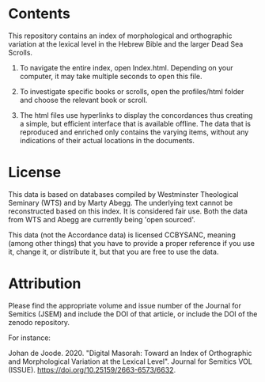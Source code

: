# Contents

This repository contains an index of morphological and orthographic variation at the lexical level in the Hebrew Bible and the larger Dead Sea Scrolls. 

1. To navigate the entire index, open Index.html. Depending on your computer, it may take multiple seconds to open this file. 

2. To investigate specific books or scrolls, open the profiles/html folder and choose the relevant book or scroll.

3. The html files use hyperlinks to display the concordances thus creating a simple, but efficient interface that is available offline. The data that is reproduced and enriched only contains the varying items, without any indications of their actual locations in the documents. 


# License 

This data is based on databases compiled by Westminster Theological Seminary (WTS) and by Marty Abegg. The underlying text cannot be reconstructed based on this index. It is considered fair use. Both the data from WTS and Abegg are currently being 'open sourced'.

This data (not the Accordance data) is licensed CCBYSANC, meaning (among other things) that you have to provide a proper reference if you use it, change it, or distribute it, but that you are free to use the data.


# Attribution

Please find the appropriate volume and issue number of the Journal for Semitics (JSEM) and include the DOI of that article, or include the DOI of the zenodo repository.

For instance: 

Johan de Joode. 2020. "Digital Masorah: Toward an Index of Orthographic and Morphological Variation at the Lexical Level". Journal for Semitics VOL (ISSUE). https://doi.org/10.25159/2663-6573/6632.
